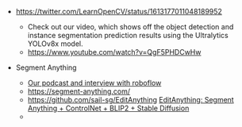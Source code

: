 
- https://twitter.com/LearnOpenCV/status/1613177011048189952
	- Check out our video, which shows off the object detection and instance segmentation prediction results using the Ultralytics YOLOv8x model.
	- https://www.youtube.com/watch?v=QgF5PHDCwHw

- Segment Anything
	- [Our podcast and interview with roboflow](https://www.latent.space/p/segment-anything-roboflow#details)
	- https://segment-anything.com/
	- https://github.com/sail-sg/EditAnything [EditAnything: Segment Anything + ControlNet + BLIP2 + Stable Diffusion](https://github.com/sail-sg/EditAnything)
	- 